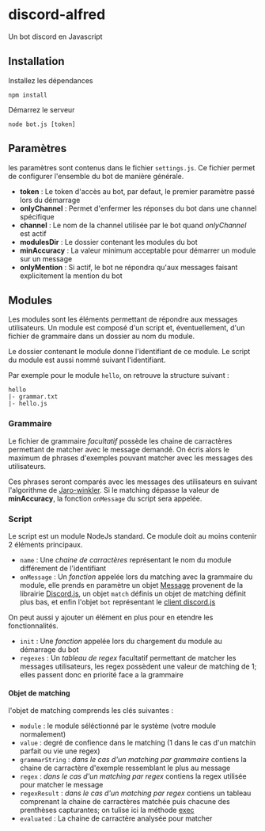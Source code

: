 # discord-alfred
Un bot discord en Javascript

## Installation

Installez les dépendances

```
npm install
```

Démarrez le serveur

```
node bot.js [token]
```

## Paramètres

les paramètres sont contenus dans le fichier `settings.js`. Ce fichier permet de configurer l'ensemble du bot de manière générale.

* **token** : Le token d'accès au bot, par defaut, le premier paramètre passé lors du démarrage
* **onlyChannel** : Permet d'enfermer les réponses du bot dans une channel spécifique
* **channel** : Le nom de la channel utilisée par le bot quand *onlyChannel* est actif
* **modulesDir** : Le dossier contenant les modules du bot
* **minAccuracy** : La valeur minimum acceptable pour démarrer un module sur un message
* **onlyMention** : Si actif, le bot ne répondra qu'aux messages faisant explicitement la mention du bot

## Modules

Les modules sont les éléments permettant de répondre aux messages utilisateurs. Un module est composé d'un script et, éventuellement, d'un fichier de grammaire dans un dossier au nom du module.

Le dossier contenant le module donne l'identifiant de ce module. Le script du module est aussi nommé suivant l'identifiant.

Par exemple pour le module `hello`, on retrouve la structure suivant :
```
hello
|- grammar.txt
|- hello.js
```

### Grammaire

Le fichier de grammaire *facultatif* possède les chaine de carractères permettant de matcher avec le message demandé. On écris alors le maximum de phrases d'exemples pouvant matcher avec les messages des utilisateurs.

Ces phrases seront comparés avec les messages des utilisateurs en suivant l'algorithme de [Jaro-winkler](https://github.com/NaturalNode/natural#string-distance). Si le matching dépasse la valeur de **minAccuracy**, la fonction `onMessage` du script sera appelée.

### Script

Le script est un module NodeJs standard. Ce module doit au moins contenir 2 éléments principaux.

* `name` : Une *chaine de carractères* représentant le nom du module différement de l'identifiant
* `onMessage` : Un *fonction* appelée lors du matching avec la grammaire du module, elle prends en paramètre un objet [Message](https://discord.js.org/#/docs/main/stable/class/Message) provenent de la librairie [Discord.js](https://discord.js.org), un objet `match` définis un objet de matching définit plus bas, et enfin l'objet `bot` représentant le [client discord.js](https://discord.js.org/#/docs/main/stable/class/Client)

On peut aussi y ajouter un élément en plus pour en etendre les fonctionnalités.

* `init` : Une *fonction* appelée lors du chargement du module au démarrage du bot
* `regexes` : Un *tableau de regex* facultatif permettant de matcher les messages utilisateurs, les regex possèdent une valeur de matching de 1; elles passent donc en priorité face a la grammaire

#### Objet de matching

l'objet de matching comprends les clés suivantes :

* `module` : le module séléctionné par le système (votre module normalement)
* `value` : degré de confience dans le matching (1 dans le cas d'un matchin parfait ou vie une regex)
* `grammarString` : *dans le cas d'un matching par grammaire* contiens la chaine de carractère d'exemple ressemblant le plus au message
* `regex` : *dans le cas d'un matching par regex* contiens la regex utilisée pour matcher le message
* `regexResult` : *dans le cas d'un matching par regex* contiens un tableau comprenant la chaine de carractères matchée puis chacune des prenthèses capturantes; on tulise ici la méthode [exec](https://developer.mozilla.org/en-US/docs/Web/JavaScript/Reference/Global_Objects/RegExp/exec)
* `evaluated` : La chaine de carractère analysée pour matcher
